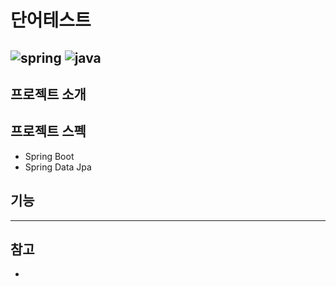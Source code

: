 # 단어테스트
![spring](https://img.shields.io/badge/Spring%20boot-2.1.0%20RELEASE-green)
![java](https://img.shields.io/badge/Java-8-blue)
---
## 프로젝트 소개
## 프로젝트 스펙
- Spring Boot
- Spring Data Jpa
## 기능
---
## 참고
- 
